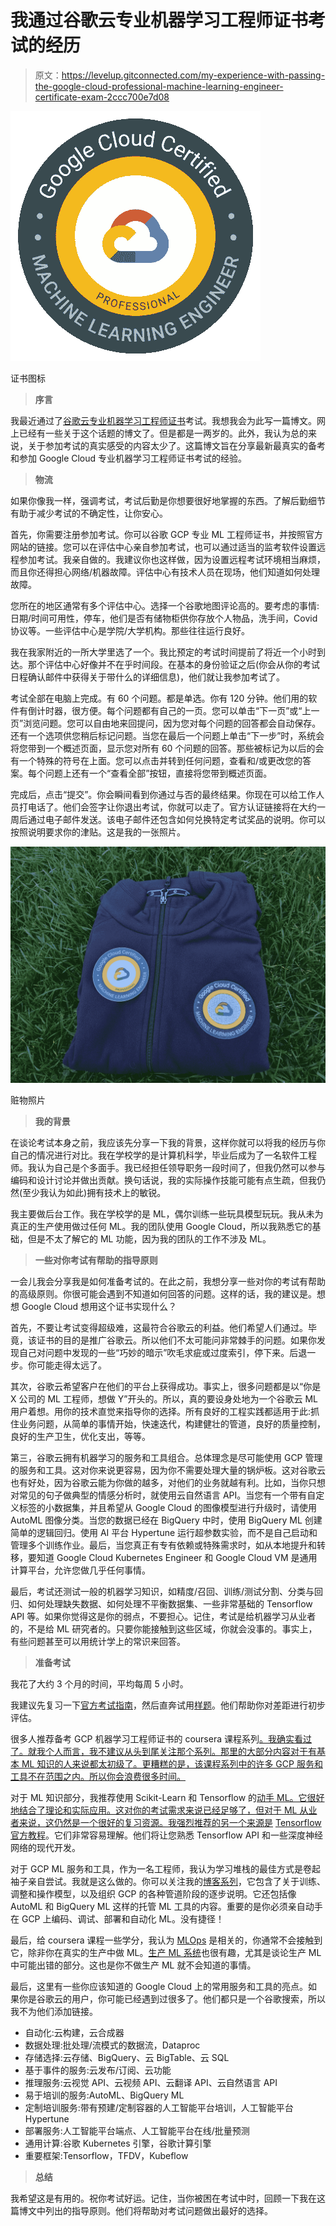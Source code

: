 # 我通过谷歌云专业机器学习工程师证书考试的经历

> 原文：<https://levelup.gitconnected.com/my-experience-with-passing-the-google-cloud-professional-machine-learning-engineer-certificate-exam-2ccc700e7d08>

![](img/6709fd9c79436d0a64d8af7de8b283e4.png)

证书图标

> **序言**

我最近通过了[谷歌云专业机器学习工程师证书](https://cloud.google.com/certification/machine-learning-engineer)考试。我想我会为此写一篇博文。网上已经有一些关于这个话题的博文了。但是都是一两岁的。此外，我认为总的来说，关于参加考试的真实感受的内容太少了。这篇博文旨在分享最新最真实的备考和参加 Google Cloud 专业机器学习工程师证书考试的经验。

> **物流**

如果你像我一样，强调考试，考试后勤是你想要很好地掌握的东西。了解后勤细节有助于减少考试的不确定性，让你安心。

首先，你需要注册参加考试。你可以谷歌 GCP 专业 ML 工程师证书，并按照官方网站的链接。您可以在评估中心亲自参加考试，也可以通过适当的监考软件设置远程参加考试。我亲自做的。我建议你也这样做，因为设置远程考试环境相当麻烦，而且你还得担心网络/机器故障。评估中心有技术人员在现场，他们知道如何处理故障。

您所在的地区通常有多个评估中心。选择一个谷歌地图评论高的。要考虑的事情:日期/时间可用性，停车，他们是否有储物柜供你存放个人物品，洗手间，Covid 协议等。一些评估中心是学院/大学机构。那些往往运行良好。

我在我家附近的一所大学里选了一个。我比预定的考试时间提前了将近一个小时到达。那个评估中心好像并不在乎时间段。在基本的身份验证之后(你会从你的考试日程确认邮件中获得关于带什么的详细信息)，他们就让我参加考试了。

考试全部在电脑上完成。有 60 个问题。都是单选。你有 120 分钟。他们用的软件有倒计时器，很方便。每个问题都有自己的一页。您可以单击“下一页”或“上一页”浏览问题。您可以自由地来回提问，因为您对每个问题的回答都会自动保存。还有一个选项供您稍后标记问题。当您在最后一个问题上单击“下一步”时，系统会将您带到一个概述页面，显示您对所有 60 个问题的回答。那些被标记为以后的会有一个特殊的符号在上面。您可以点击并转到任何问题，查看和/或更改您的答案。每个问题上还有一个“查看全部”按钮，直接将您带到概述页面。

完成后，点击“提交”。你会瞬间看到你通过与否的最终结果。你现在可以给工作人员打电话了。他们会签字让你退出考试，你就可以走了。官方认证链接将在大约一周后通过电子邮件发送。该电子邮件还包含如何兑换特定考试奖品的说明。你可以按照说明要求你的津贴。这是我的一张照片。

![](img/d7b221f1bceec384ea6f3a155ddcee10.png)

赃物照片

> **我的背景**

在谈论考试本身之前，我应该先分享一下我的背景，这样你就可以将我的经历与你自己的情况进行对比。我在学校学的是计算机科学，毕业后成为了一名软件工程师。我认为自己是个多面手。我已经担任领导职务一段时间了，但我仍然可以参与编码和设计讨论并做出贡献。换句话说，我的实际操作技能可能有点生疏，但我仍然(至少我认为如此)拥有技术上的敏锐。

我主要做后台工作。我在学校学的是 ML，偶尔训练一些玩具模型玩玩。我从未为真正的生产使用做过任何 ML。我的团队使用 Google Cloud，所以我熟悉它的基础，但是不太了解它的 ML 功能，因为我的团队的工作不涉及 ML。

> **一些对你考试有帮助的指导原则**

一会儿我会分享我是如何准备考试的。在此之前，我想分享一些对你的考试有帮助的高级原则。你很可能会遇到不知道如何回答的问题。这样的话，我的建议是。想想 Google Cloud 想用这个证书实现什么？

首先，不要让考试变得超级难，这最符合谷歌云的利益。他们希望人们通过。毕竟，该证书的目的是推广谷歌云。所以他们不太可能问非常棘手的问题。如果你发现自己对问题中发现的一些“巧妙的暗示”吹毛求疵或过度索引，停下来。后退一步。你可能走得太远了。

其次，谷歌云希望客户在他们的平台上获得成功。事实上，很多问题都是以“你是 X 公司的 ML 工程师，想做 Y”开头的。所以，真的要设身处地为一个谷歌云 ML 用户着想。用你的技术直觉来指导你的选择。所有良好的工程实践都适用于此:抓住业务问题，从简单的事情开始，快速迭代，构建健壮的管道，良好的质量控制，良好的生产卫生，优化支出，等等。

第三，谷歌云拥有机器学习的服务和工具组合。总体理念是尽可能使用 GCP 管理的服务和工具。这对你来说更容易，因为你不需要处理大量的锅炉板。这对谷歌云也有好处，因为谷歌云能为你做的越多，对他们的业务就越有利。比如，当你只想对常见的句子做典型的情感分析时，就使用云自然语言 API。当您有一个带有自定义标签的小数据集，并且希望从 Google Cloud 的图像模型进行升级时，请使用 AutoML 图像分类。当您的数据已经在 BigQuery 中时，使用 BigQuery ML 创建简单的逻辑回归。使用 AI 平台 Hypertune 运行超参数实验，而不是自己启动和管理多个训练作业。最后，当您真正有专有依赖或特殊需求时，如从本地提升和转移，要知道 Google Cloud Kubernetes Engineer 和 Google Cloud VM 是通用计算平台，允许您做几乎任何事情。

最后，考试还测试一般的机器学习知识，如精度/召回、训练/测试分割、分类与回归、如何处理缺失数据、如何处理不平衡数据集、一些非常基础的 Tensorflow API 等。如果你觉得这是你的弱点，不要担心。记住，考试是给机器学习从业者的，不是给 ML 研究者的。只要你能接触到这些区域，你就会没事的。事实上，有些问题甚至可以用统计学上的常识来回答。

> **准备考试**

我花了大约 3 个月的时间，平均每周 5 小时。

我建议先复习一下[官方考试指南](https://cloud.google.com/certification/guides/machine-learning-engineer)，然后直奔试用[样题](https://cloud.google.com/certification/sample-questions/machine-learning-engineer)。他们帮助你对差距进行初步评估。

很多人推荐备考 GCP 机器学习工程师证书的 coursera 课程系列[。我确实看过了。就我个人而言，我不建议从头到尾关注那个系列。那里的大部分内容对于有基本 ML 知识的人来说都太初级了。更糟糕的是，该课程系列中的许多 GCP 服务和工具不在范围之内。所以你会浪费很多时间。](https://www.coursera.org/professional-certificates/preparing-for-google-cloud-machine-learning-engineer-professional-certificate)

对于 ML 知识部分，我推荐使用 Scikit-Learn 和 Tensorflow 的[动手 ML。它很好地结合了理论和实际应用。这对你的考试需求来说已经足够了，但对于 ML 从业者来说，这仍然是一个很好的复习资源。我强烈推荐的另一个来源是](https://www.amazon.com/Hands-Machine-Learning-Scikit-Learn-TensorFlow-ebook/dp/B06XNKV5TS) [Tensorflow 官方教程](https://www.tensorflow.org/tutorials)。它们非常容易理解。他们将让您熟悉 Tensorflow API 和一些深度神经网络的现代开发。

对于 GCP ML 服务和工具，作为一名工程师，我认为学习堆栈的最佳方式是卷起袖子亲自尝试。我就是这么做的。你可以关注我的[博客系列](https://betterprogramming.pub/a-step-by-step-guide-to-train-a-model-on-google-clouds-vertex-ai-47faafae1330)，它包含了关于训练、调整和操作模型，以及组织 GCP 的各种管道阶段的逐步说明。它还包括像 AutoML 和 BigQuery ML 这样的托管 ML 工具的内容。重要的是你必须亲自动手在 GCP 上编码、调试、部署和自动化 ML。没有捷径！

最后，给 coursera 课程一些学分，我认为 [MLOps](https://www.coursera.org/learn/mlops-fundamentals?specialization=preparing-for-google-cloud-machine-learning-engineer-professional-certificate) 是相关的，你通常不会接触到它，除非你在真实的生产中做 ML。[生产 ML 系统](https://www.coursera.org/learn/gcp-production-ml-systems?specialization=preparing-for-google-cloud-machine-learning-engineer-professional-certificate)也很有趣，尤其是谈论生产 ML 中可能出错的部分。这也是你不做生产 ML 就不会知道的事情。

最后，这里有一些你应该知道的 Google Cloud 上的常用服务和工具的亮点。如果你是谷歌云的用户，你可能已经遇到过很多了。他们都只是一个谷歌搜索，所以我不为他们添加链接。

*   自动化:云构建，云合成器
*   数据处理:批处理/流模式的数据流，Dataproc
*   存储选择:云存储、BigQuery、云 BigTable、云 SQL
*   基于事件的服务:云发布/订阅、云功能
*   推理服务:云视觉 API、云视频 API、云翻译 API、云自然语言 API
*   易于培训的服务:AutoML、BigQuery ML
*   定制培训服务:带有预建/定制容器的人工智能平台培训，人工智能平台 Hypertune
*   部署服务:人工智能平台端点、人工智能平台在线/批量预测
*   通用计算:谷歌 Kubernetes 引擎，谷歌计算引擎
*   重要框架:Tensorflow，TFDV，Kubeflow

> **总结**

我希望这是有用的。祝你考试好运。记住，当你被困在考试中时，回顾一下我在这篇博文中列出的指导原则。他们将帮助对考试问题做出最好的选择。